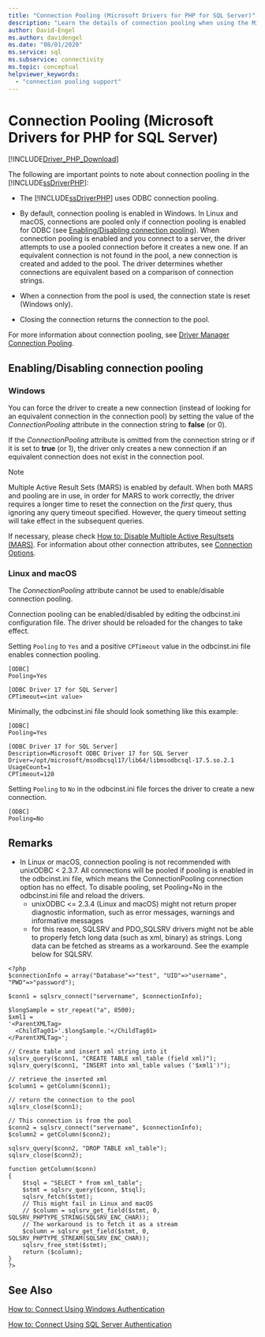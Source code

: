 ```yaml
---
title: "Connection Pooling (Microsoft Drivers for PHP for SQL Server)"
description: "Learn the details of connection pooling when using the Microsoft Drivers for PHP for SQL Server and how the experience may differ depending on your operating system."
author: David-Engel
ms.author: davidengel
ms.date: "08/01/2020"
ms.service: sql
ms.subservice: connectivity
ms.topic: conceptual
helpviewer_keywords:
  - "connection pooling support"
---
```

# Connection Pooling (Microsoft Drivers for PHP for SQL Server)
[!INCLUDE[Driver_PHP_Download](../../includes/driver_php_download.md)]

The following are important points to note about connection pooling in the [!INCLUDE[ssDriverPHP](../../includes/ssdriverphp_md.md)]:  
  
-   The [!INCLUDE[ssDriverPHP](../../includes/ssdriverphp_md.md)] uses ODBC connection pooling.  
  
-   By default, connection pooling is enabled in Windows. In Linux and macOS, connections are pooled only if connection pooling is enabled for ODBC (see [Enabling/Disabling connection pooling](#enablingdisabling-connection-pooling)). When connection pooling is enabled and you connect to a server, the driver attempts to use a pooled connection before it creates a new one. If an equivalent connection is not found in the pool, a new connection is created and added to the pool. The driver determines whether connections are equivalent based on a comparison of connection strings.  
  
-   When a connection from the pool is used, the connection state is reset (Windows only).  
  
-   Closing the connection returns the connection to the pool.  
  
For more information about connection pooling, see [Driver Manager Connection Pooling](../../odbc/reference/develop-app/driver-manager-connection-pooling.md).  
  
## Enabling/Disabling connection pooling
### Windows
You can force the driver to create a new connection (instead of looking for an equivalent connection in the connection pool) by setting the value of the *ConnectionPooling* attribute in the connection string to **false** (or 0).  
  
If the *ConnectionPooling* attribute is omitted from the connection string or if it is set to **true** (or 1), the driver only creates a new connection if an equivalent connection does not exist in the connection pool.  

> [!NOTE]  
> Multiple Active Result Sets (MARS) is enabled by default. When both MARS and pooling are in use, in order for MARS to work correctly, the driver requires a longer time to reset the connection on the *first* query, thus ignoring any query timeout specified. However, the query timeout setting will take effect in the subsequent queries.
  
If necessary, please check [How to: Disable Multiple Active Resultsets (MARS)](../../connect/php/how-to-disable-multiple-active-resultsets-mars.md). For information about other connection attributes, see [Connection Options](../../connect/php/connection-options.md).  

### Linux and macOS
The *ConnectionPooling* attribute cannot be used to enable/disable connection pooling. 

Connection pooling can be enabled/disabled by editing the odbcinst.ini configuration file. The driver should be reloaded for the changes to take effect.

Setting `Pooling` to `Yes` and a positive `CPTimeout` value in the odbcinst.ini file enables connection pooling. 
```
[ODBC]
Pooling=Yes

[ODBC Driver 17 for SQL Server]
CPTimeout=<int value>
```
  
Minimally, the odbcinst.ini file should look something like this example:

```
[ODBC]
Pooling=Yes

[ODBC Driver 17 for SQL Server]
Description=Microsoft ODBC Driver 17 for SQL Server
Driver=/opt/microsoft/msodbcsql17/lib64/libmsodbcsql-17.5.so.2.1
UsageCount=1
CPTimeout=120
```

Setting `Pooling` to `No` in the odbcinst.ini file forces the driver to create a new connection.
```
[ODBC]
Pooling=No
```

## Remarks
- In Linux or macOS, connection pooling is not recommended with unixODBC < 2.3.7. All connections will be pooled if pooling is enabled in the odbcinst.ini file, which means the ConnectionPooling connection option has no effect. To disable pooling, set Pooling=No in the odbcinst.ini file and reload the drivers. 
  - unixODBC <= 2.3.4 (Linux and macOS) might not return proper diagnostic information, such as error messages, warnings and informative messages
  - for this reason, SQLSRV and PDO_SQLSRV drivers might not be able to properly fetch long data (such as xml, binary) as strings. Long data can be fetched as streams as a workaround. See the example below for SQLSRV.

```
<?php
$connectionInfo = array("Database"=>"test", "UID"=>"username", "PWD"=>"password");

$conn1 = sqlsrv_connect("servername", $connectionInfo);

$longSample = str_repeat("a", 8500);
$xml1 = 
'<ParentXMLTag>
  <ChildTag01>'.$longSample.'</ChildTag01>
</ParentXMLTag>';

// Create table and insert xml string into it
sqlsrv_query($conn1, "CREATE TABLE xml_table (field xml)");
sqlsrv_query($conn1, "INSERT into xml_table values ('$xml1')");

// retrieve the inserted xml
$column1 = getColumn($conn1);

// return the connection to the pool
sqlsrv_close($conn1);

// This connection is from the pool
$conn2 = sqlsrv_connect("servername", $connectionInfo);
$column2 = getColumn($conn2);

sqlsrv_query($conn2, "DROP TABLE xml_table");
sqlsrv_close($conn2);

function getColumn($conn)
{
    $tsql = "SELECT * from xml_table";
    $stmt = sqlsrv_query($conn, $tsql);
    sqlsrv_fetch($stmt);
    // This might fail in Linux and macOS
    // $column = sqlsrv_get_field($stmt, 0, SQLSRV_PHPTYPE_STRING(SQLSRV_ENC_CHAR));
    // The workaround is to fetch it as a stream
    $column = sqlsrv_get_field($stmt, 0, SQLSRV_PHPTYPE_STREAM(SQLSRV_ENC_CHAR));
    sqlsrv_free_stmt($stmt);
    return ($column);
}
?>
```


## See Also  
[How to: Connect Using Windows Authentication](../../connect/php/how-to-connect-using-windows-authentication.md)

[How to: Connect Using SQL Server Authentication](../../connect/php/how-to-connect-using-sql-server-authentication.md)  
  
